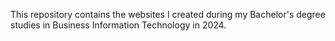 This repository contains the websites I created during my Bachelor's degree studies in Business Information Technology in 2024.


